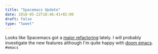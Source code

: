 ```yaml
---
title: "Spacemacs Update"
date: 2018-05-22T18:46:41+02:00
draft: false
type: "tweet"
---
```

Looks like Spacemacs got a [major refactoring](https://twitter.com/spacemacs/status/998124480059801600) lately. I will probably investigate the new features although I'm quite happy with [doom emacs](https://github.com/hlissner/doom-emacs). `#emacs` 
